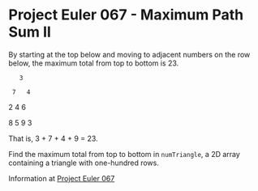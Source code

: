 # Project Euler 067 - Maximum Path Sum II

By starting at the top below and moving to adjacent numbers on the row below, the maximum total from top to bottom is 23.

       3

     7   4

   2   4   6
   
 8   5   9   3

That is, 3 + 7 + 4 + 9 = 23.

Find the maximum total from top to bottom in `numTriangle`, a 2D array containing a triangle with one-hundred rows.

Information at [Project Euler 067](https://projecteuler.net/problem=67)